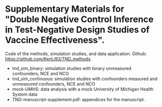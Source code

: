 # Supplementary Materials for "Double Negative Control Inference in Test-Negative Design Studies of Vaccine Effectiveness".
Code of the methods, simulation studies, and data application. Github: https://github.com/KenLi93/TND_methods.

* tnd_sim_binary: simulation studies with binary unmeasured confounders, NCE and NCO
* tnd_sim_continuous: simulation studies with confounders measured and unmeasured confounders, NCE and NCO
* mock-UMHS: data analysis with a mock University of Michigan Health System data
* TND-manuscript-supplement.pdf: appendices for the manuscript.

